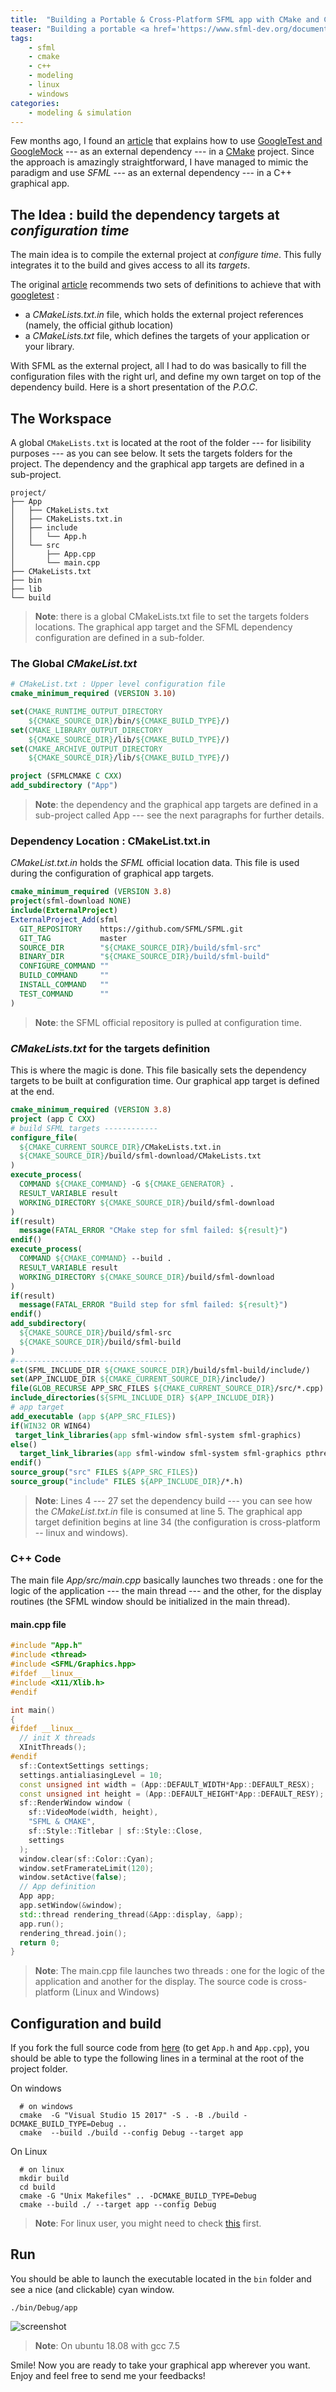 ```yaml
---
title:  "Building a Portable & Cross-Platform SFML app with CMake and C++"
teaser: "Building a portable <a href='https://www.sfml-dev.org/documentation/2.5.1/'> SFML </a> application can be a huge pain, disregarding the OS you are working on (especially if you don't want to carry over binary files inside your source code repositories). In this post, I wanted to share an approach, that I have found very straigthforward, for packaging a project with external dependencies using CMake."
tags:
    - sfml
    - cmake
    - c++
    - modeling
    - linux
    - windows
categories:
    - modeling & simulation
---
```


Few months ago, I found an [article][3] that explains how to use [GoogleTest and GoogleMock][4] --- as an external dependency --- in a [CMake][5] project. Since the approach is amazingly straightforward, I have managed to mimic the paradigm and use *SFML* --- as an external dependency --- in a C++ graphical app.

## The Idea : build the dependency targets at *configuration time*

The main idea is to compile the external project at *configure time*. This fully integrates it to the build and gives access to all its *targets*.

The original [article][3] recommends two sets of definitions to achieve that with [googletest][4]  :
- a *CMakeLists.txt.in* file, which holds the external project references (namely, the official github location) 
- a *CMakeLists.txt* file, which defines the targets of your application or your library.

With SFML as the external project, all I had to do was basically to fill the configuration files with the right url, and define my own target on top of the dependency build. Here is a short presentation of the *P.O.C*.

## The Workspace

A global `CMakeLists.txt` is located at the root of the folder --- for lisibility purposes --- as you can see below. It sets the targets folders for the project. The dependency and the graphical app targets are defined in a sub-project.

```shell
project/
├── App
│   ├── CMakeLists.txt
│   ├── CMakeLists.txt.in
│   ├── include
│   │   └── App.h
│   └── src
│       ├── App.cpp
│       └── main.cpp
├── CMakeLists.txt
├── bin
├── lib
└── build
```
> **Note**: there is a global CMakeLists.txt file to set the targets folders locations. The graphical app target and the SFML dependency configuration are defined in a sub-folder.

### The Global *CMakeList.txt*

```cmake
# CMakeList.txt : Upper level configuration file
cmake_minimum_required (VERSION 3.10)

set(CMAKE_RUNTIME_OUTPUT_DIRECTORY
    ${CMAKE_SOURCE_DIR}/bin/${CMAKE_BUILD_TYPE}/)
set(CMAKE_LIBRARY_OUTPUT_DIRECTORY
    ${CMAKE_SOURCE_DIR}/lib/${CMAKE_BUILD_TYPE}/)
set(CMAKE_ARCHIVE_OUTPUT_DIRECTORY 
    ${CMAKE_SOURCE_DIR}/lib/${CMAKE_BUILD_TYPE}/)

project (SFMLCMAKE C CXX)
add_subdirectory ("App")
```
> **Note**: the dependency and the graphical app targets are defined in a sub-project called App --- see the next paragraphs for further details.

### Dependency Location : CMakeList.txt.in

*CMakeList.txt.in* holds the *SFML* official location data. This file is used during the configuration of graphical app targets.

```cmake
cmake_minimum_required (VERSION 3.8)
project(sfml-download NONE)
include(ExternalProject)
ExternalProject_Add(sfml
  GIT_REPOSITORY    https://github.com/SFML/SFML.git
  GIT_TAG           master
  SOURCE_DIR        "${CMAKE_SOURCE_DIR}/build/sfml-src"
  BINARY_DIR        "${CMAKE_SOURCE_DIR}/build/sfml-build"
  CONFIGURE_COMMAND ""
  BUILD_COMMAND     ""
  INSTALL_COMMAND   ""
  TEST_COMMAND      ""
)
```
> **Note**: the SFML official repository is pulled at configuration time.

### *CMakeLists.txt* for the targets definition

This is where the magic is done. This file basically sets the dependency targets to be built at configuration time. Our graphical app target is defined at the end.

```cmake
cmake_minimum_required (VERSION 3.8)
project (app C CXX)
# build SFML targets ------------
configure_file(
  ${CMAKE_CURRENT_SOURCE_DIR}/CMakeLists.txt.in
  ${CMAKE_SOURCE_DIR}/build/sfml-download/CMakeLists.txt
)
execute_process(
  COMMAND ${CMAKE_COMMAND} -G ${CMAKE_GENERATOR} .
  RESULT_VARIABLE result
  WORKING_DIRECTORY ${CMAKE_SOURCE_DIR}/build/sfml-download
)
if(result)
  message(FATAL_ERROR "CMake step for sfml failed: ${result}")
endif()
execute_process(
  COMMAND ${CMAKE_COMMAND} --build .
  RESULT_VARIABLE result
  WORKING_DIRECTORY ${CMAKE_SOURCE_DIR}/build/sfml-download
)
if(result)
  message(FATAL_ERROR "Build step for sfml failed: ${result}")
endif()
add_subdirectory(
  ${CMAKE_SOURCE_DIR}/build/sfml-src
  ${CMAKE_SOURCE_DIR}/build/sfml-build
)
#----------------------------------
set(SFML_INCLUDE_DIR ${CMAKE_SOURCE_DIR}/build/sfml-build/include/)
set(APP_INCLUDE_DIR ${CMAKE_CURRENT_SOURCE_DIR}/include/)
file(GLOB_RECURSE APP_SRC_FILES ${CMAKE_CURRENT_SOURCE_DIR}/src/*.cpp)
include_directories(${SFML_INCLUDE_DIR} ${APP_INCLUDE_DIR})
# app target
add_executable (app ${APP_SRC_FILES}) 
if(WIN32 OR WIN64)
 target_link_libraries(app sfml-window sfml-system sfml-graphics)
else()
  target_link_libraries(app sfml-window sfml-system sfml-graphics pthread X11)
endif()
source_group("src" FILES ${APP_SRC_FILES})
source_group("include" FILES ${APP_INCLUDE_DIR}/*.h)
```
> **Note**: Lines 4 --- 27 set the dependency build --- you can see how the *CMakeList.txt.in* file is consumed at line 5. The graphical app target definition begins at line 34 (the configuration is cross-platform -- linux and windows).

### C++ Code

The main file *App/src/main.cpp*  basically launches two threads : one for the logic of the application --- the main thread --- and the other, for the display routines (the SFML window should be initialized in the main thread).

#### main.cpp file

```c++
#include "App.h"
#include <thread>
#include <SFML/Graphics.hpp>
#ifdef __linux__
#include <X11/Xlib.h>
#endif

int main()
{
#ifdef __linux__
  // init X threads
  XInitThreads();
#endif
  sf::ContextSettings settings;
  settings.antialiasingLevel = 10;	
  const unsigned int width = (App::DEFAULT_WIDTH*App::DEFAULT_RESX);
  const unsigned int height = (App::DEFAULT_HEIGHT*App::DEFAULT_RESY);
  sf::RenderWindow window (
    sf::VideoMode(width, height),
    "SFML & CMAKE",
    sf::Style::Titlebar | sf::Style::Close,
    settings
  );
  window.clear(sf::Color::Cyan);
  window.setFramerateLimit(120);
  window.setActive(false);
  // App definition
  App app;
  app.setWindow(&window);
  std::thread rendering_thread(&App::display, &app);
  app.run();
  rendering_thread.join();
  return 0;
}
```
> **Note**: The main.cpp file launches two threads : one for the logic of the application and another for the display. The source code is cross-platform (Linux and Windows)


## Configuration and build

If you fork the full source code from [here][1] (to get `App.h` and `App.cpp`), you should be able to type the following lines in a terminal at the root of the project folder.

On windows
```shell
  # on windows
  cmake  -G "Visual Studio 15 2017" -S . -B ./build -DCMAKE_BUILD_TYPE=Debug ..
  cmake  --build ./build --config Debug --target app
```
On Linux
```shell
  # on linux
  mkdir build  
  cd build
  cmake -G "Unix Makefiles" .. -DCMAKE_BUILD_TYPE=Debug
  cmake --build ./ --target app --config Debug 
```
> **Note**:  For linux user, you might need to check [this][2] first.

## Run
You should be able to launch the executable located in the `bin` folder and see a nice (and clickable) cyan window.

```shell
./bin/Debug/app
```

![screenshot](/images/sfml-window.gif)
> **Note**: On ubuntu 18.08 with gcc 7.5

Smile! Now you are ready to take your graphical app wherever you want. Enjoy and feel free to send me your feedbacks!


[1]: https://github.com/kanmeugne/sfmlcmake
[2]: https://www.sfml-dev.org/tutorials/2.5/compile-with-cmake.php
[3]: https://crascit.com/2015/07/25/cmake-gtest/
[4]: https://github.com/google/googletest
[5]: https://cmake.org/
[6]: https://www.sfml-dev.org/documentation/2.5.1/